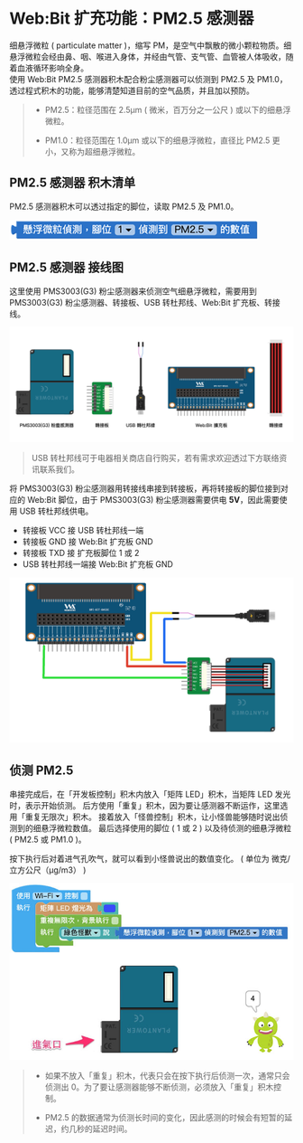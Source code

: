 # Web:Bit 扩充功能：PM2.5 感测器

细悬浮微粒 ( particulate matter )，缩写 PM，是空气中飘散的微小颗粒物质。细悬浮微粒会经由鼻、咽、喉进入身体，并经由气管、支气管、血管被人体吸收，随着血液循环影响全身。  
使用 Web:Bit PM2.5 感测器积木配合粉尘感测器可以侦测到 PM2.5 及 PM1.0，透过程式积木的功能，能够清楚知道目前的空气品质，并且加以预防。

>- PM2.5：粒径范围在 2.5μm ( 微米，百万分之一公尺 ) 或以下的细悬浮微粒。
>
>- PM1.0：粒径范围在 1.0μm 或以下的细悬浮微粒，直径比 PM2.5 更小，又称为超细悬浮微粒。

## PM2.5 感测器 积木清单

PM2.5 感测器积木可以透过指定的脚位，读取 PM2.5 及 PM1.0。

![Web:Bit PM2.5 感测器](../../../../media/zh-tw/education/extension/pm25-01.jpg)

## PM2.5 感测器 接线图

这里使用 PMS3003(G3) 粉尘感测器来侦测空气细悬浮微粒，需要用到 PMS3003(G3) 粉尘感测器、转接板、USB 转杜邦线、Web:Bit 扩充板、转接线。

![Web:Bit PM2.5 感测器](../../../../media/zh-tw/education/extension/pm25-02.jpg)

> USB 转杜邦线可于电器相关商店自行购买，若有需求欢迎透过下方联络资讯联系我们。

将 PMS3003(G3) 粉尘感测器用转接线串接到转接板，再将转接板的脚位接到对应的 Web:Bit 脚位，由于 PMS3003(G3) 粉尘感测器需要供电 **5V**，因此需要使用 USB 转杜邦线供电。

- 转接板 VCC 接 USB 转杜邦线一端
- 转接板 GND 接 Web:Bit 扩充板 GND
- 转接板 TXD 接 扩充板脚位 1 或 2
- USB 转杜邦线一端接 Web:Bit 扩充板 GND

![Web:Bit PM2.5 感测器](../../../../media/zh-tw/education/extension/pm25-03.jpg)

## 侦测 PM2.5

串接完成后，在「开发板控制」积木内放入「矩阵 LED」积木，当矩阵 LED 发光时，表示开始侦测。
后方使用「重复」积木，因为要让感测器不断运作，这里选用「重复无限次」积木。
接着放入「怪兽控制」积木，让小怪兽能够随时说出侦测到的细悬浮微粒数值。
最后选择使用的脚位 ( 1 或 2 ) 以及待侦测的细悬浮微粒 ( PM2.5 或 PM1.0 )。

按下执行后对着进气孔吹气，就可以看到小怪兽说出的数值变化。 ( 单位为 微克/立方公尺（μg/m3） )

![Web:Bit PM2.5 感测器](../../../../media/zh-tw/education/extension/pm25-04.jpg)

>- 如果不放入「重复」积木，代表只会在按下执行后侦测一次，通常只会侦测出 0。为了要让感测器能够不断侦测，必须放入「重复」积木控制。
>
>- PM2.5 的数据通常为侦测长时间的变化，因此感测的时候会有短暂的延迟，约几秒的延迟时间。

